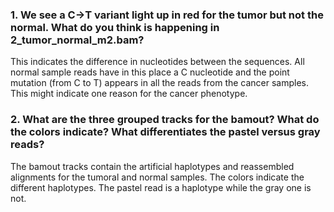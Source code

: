 ### **1. We see a C→T variant light up in red for the tumor but not the normal. What do you think is happening in 2_tumor_normal_m2.bam?**

This indicates the difference in nucleotides between the sequences. All normal sample reads have in this place a C nucleotide and the point mutation (from C to T) appears in all the reads from the cancer samples. This might indicate one reason for the cancer phenotype.

### **2. What are the three grouped tracks for the bamout? What do the colors indicate? What differentiates the pastel versus gray reads?**

The bamout tracks contain the artificial haplotypes and reassembled alignments for the tumoral and normal samples. The colors indicate the different haplotypes. The pastel read is a haplotype while the gray one is not.
